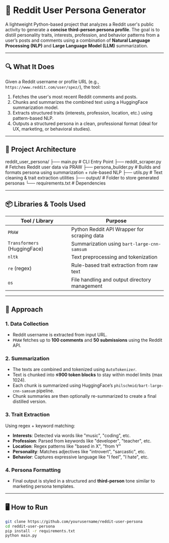 # 🧠 Reddit User Persona Generator

A lightweight Python-based project that analyzes a Reddit user's public activity to generate a **concise third-person persona profile**. The goal is to distill personality traits, interests, profession, and behavior patterns from a user’s posts and comments using a combination of **Natural Language Processing (NLP)** and **Large Language Model (LLM)** summarization.

---

## 🔍 What It Does

Given a Reddit username or profile URL (e.g., `https://www.reddit.com/user/spez/`), the tool:

1. Fetches the user's most recent Reddit comments and posts.
2. Chunks and summarizes the combined text using a HuggingFace summarization model.
3. Extracts structured traits (interests, profession, location, etc.) using pattern-based NLP.
4. Outputs a structured persona in a clean, professional format (ideal for UX, marketing, or behavioral studies).

---

## 🧱 Project Architecture

reddit_user_persona/
├── main.py # CLI Entry Point
├── reddit_scraper.py # Fetches Reddit user data via PRAW
├── persona_builder.py # Builds and formats persona using summarization + rule-based NLP
├── utils.py # Text cleaning & trait extraction utilities
├── output/ # Folder to store generated personas
└── requirements.txt # Dependencies


---

## 📦 Libraries & Tools Used

| Tool / Library           | Purpose                                        |
|-------------------------|------------------------------------------------|
| `PRAW`                  | Python Reddit API Wrapper for scraping data   |
| `Transformers` (HuggingFace) | Summarization using `bart-large-cnn-samsum` |
| `nltk`                  | Text preprocessing and tokenization           |
| `re` (regex)            | Rule-based trait extraction from raw text     |
| `os`                    | File handling and output directory management |

---

## 🧠 Approach

### 1. **Data Collection**
- Reddit username is extracted from input URL.
- `PRAW` fetches up to **100 comments** and **50 submissions** using the Reddit API.

### 2. **Summarization**
- The texts are combined and tokenized using `AutoTokenizer`.
- Text is chunked into **≤900 token blocks** to stay within model limits (max 1024).
- Each chunk is summarized using HuggingFace’s `philschmid/bart-large-cnn-samsum` pipeline.
- Chunk summaries are then optionally re-summarized to create a final distilled version.

### 3. **Trait Extraction**
Using regex + keyword matching:
- **Interests**: Detected via words like "music", "coding", etc.
- **Profession**: Parsed from keywords like "developer", "teacher", etc.
- **Location**: Regex patterns like "based in X", "from Y"
- **Personality**: Matches adjectives like "introvert", "sarcastic", etc.
- **Behavior**: Captures expressive language like "I feel", "I hate", etc.

### 4. **Persona Formatting**
- Final output is styled in a structured and **third-person** tone similar to marketing persona templates.



---

## 🖥️ How to Run

```bash
git clone https://github.com/yourusername/reddit-user-persona
cd reddit-user-persona
pip install -r requirements.txt
python main.py

